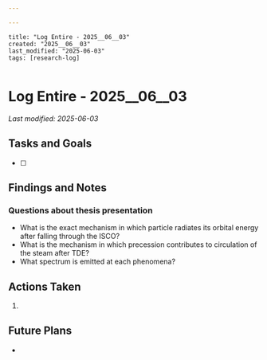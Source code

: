 ```yaml
---

---
```

```
title: "Log Entire - 2025__06__03"
created: "2025__06__03"
last_modified: "2025-06-03"
tags: [research-log]
 
```



# Log Entire - 2025__06__03  
_Last modified: 2025-06-03_

## Tasks and Goals
- [ ] 

## Findings and Notes
### Questions about thesis presentation
- What is the exact mechanism in which  particle radiates its orbital energy after falling through the ISCO?
- What is the mechanism in which precession contributes to circulation of the steam after TDE?
- What spectrum is emitted at each phenomena?


## Actions Taken
1. 

## Future Plans
- 
